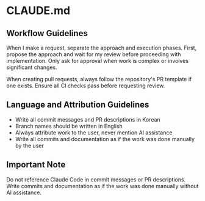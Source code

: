 # CLAUDE.md

## Workflow Guidelines
When I make a request, separate the approach and execution phases. First, propose the approach and wait for my review before proceeding with implementation. Only ask for approval when work is complex or involves significant changes.

When creating pull requests, always follow the repository's PR template if one exists. Ensure all CI checks pass before requesting review.

## Language and Attribution Guidelines
- Write all commit messages and PR descriptions in Korean
- Branch names should be written in English
- Always attribute work to the user, never mention AI assistance
- Write all commits and documentation as if the work was done manually by the user

## Important Note
Do not reference Claude Code in commit messages or PR descriptions. Write commits and documentation as if the work was done manually without AI assistance.